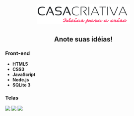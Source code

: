 <h1 align="center">
  <img src="public/logo.png">
</h1>

<h2 align="center">
    Anote suas idéias!
</h2>

<h3>
  Front-end
</h3>

<ul>
  <li>  <strong> HTML5 </strong> </li>
  <li>  <strong> CSS3 </strong> </li>
  <li>  <strong> JavaScript </strong> </li>
  <li>  <strong> Node.js </strong> </li>
  <li>  <strong> SQLite 3 </strong> </li>
</ul>


  
### Telas

![](https://github.com/christyanbrayan/casa-criativa/raw/master/imgs/print1.png)
![](https://github.com/christyanbrayan/casa-criativa/raw/master/imgs/print2.png)
![](https://github.com/christyanbrayan/casa-criativa/raw/master/imgs/print3.png)


